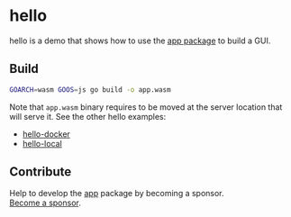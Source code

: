 # hello

hello is a demo that shows how to use the [app package](https://github.com/maxence-charriere/go-app) to build a GUI.

## Build

```sh
GOARCH=wasm GOOS=js go build -o app.wasm
```

Note that `app.wasm` binary requires to be moved at the server location that will serve it. See the other hello examples:

- [hello-docker](https://github.com/maxence-charriere/go-app/tree/master/demo/hello-docker)
- [hello-local](https://github.com/maxence-charriere/go-app/tree/master/demo/hello-local)

## Contribute

Help to develop the [app](https://github.com/maxence-charriere/go-app) package by becoming a sponsor.
<br>[Become a sponsor](https://opencollective.com/go-app).
